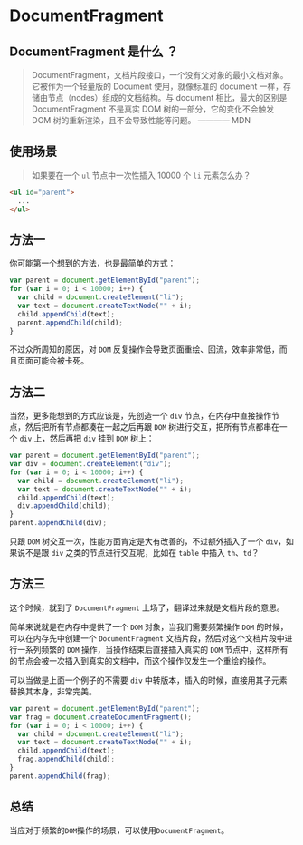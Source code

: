 # DocumentFragment
## DocumentFragment 是什么 ？

> DocumentFragment，文档片段接口，一个没有父对象的最小文档对象。它被作为一个轻量版的 Document 使用，就像标准的 document 一样，存储由节点（nodes）组成的文档结构。与 document 相比，最大的区别是 DocumentFragment 不是真实 DOM 树的一部分，它的变化不会触发 DOM 树的重新渲染，且不会导致性能等问题。
———— MDN

## 使用场景

> 如果要在一个 `ul` 节点中一次性插入 10000 个 `li` 元素怎么办？

``` html
<ul id="parent">
  ...
</ul>
```
## 方法一
你可能第一个想到的方法，也是最简单的方式：
```js
var parent = document.getElementById("parent");
for (var i = 0; i < 10000; i++) {
  var child = document.createElement("li");
  var text = document.createTextNode("" + i);
  child.appendChild(text);
  parent.appendChild(child);
}
```

不过众所周知的原因，对 `DOM` 反复操作会导致页面重绘、回流，效率非常低，而且页面可能会被卡死。

## 方法二
当然，更多能想到的方式应该是，先创造一个 `div` 节点，在内存中直接操作节点，然后把所有节点都凑在一起之后再跟 `DOM` 树进行交互，把所有节点都串在一个 `div` 上，然后再把 `div` 挂到 `DOM` 树上：

```js
var parent = document.getElementById("parent");
var div = document.createElement("div");
for (var i = 0; i < 10000; i++) {
  var child = document.createElement("li");
  var text = document.createTextNode("" + i);
  child.appendChild(text);
  div.appendChild(child);
}
parent.appendChild(div);
```

只跟 `DOM` 树交互一次，性能方面肯定是大有改善的，不过额外插入了一个 `div`，如果说不是跟 `div` 之类的节点进行交互呢，比如在 `table` 中插入 `th`、`td`？

## 方法三
这个时候，就到了 `DocumentFragment` 上场了，翻译过来就是文档片段的意思。

简单来说就是在内存中提供了一个 `DOM` 对象，当我们需要频繁操作 `DOM` 的时候，可以在内存先中创建一个 `DocumentFragment` 文档片段，然后对这个文档片段中进行一系列频繁的 `DOM` 操作，当操作结束后直接插入真实的 `DOM` 节点中，这样所有的节点会被一次插入到真实的文档中，而这个操作仅发生一个重绘的操作。

可以当做是上面一个例子的不需要 `div` 中转版本，插入的时候，直接用其子元素替换其本身，非常完美。

```js
var parent = document.getElementById("parent");
var frag = document.createDocumentFragment();
for (var i = 0; i < 10000; i++) {
  var child = document.createElement("li");
  var text = document.createTextNode("" + i);
  child.appendChild(text);
  frag.appendChild(child);
}
parent.appendChild(frag);
```
## 总结
当应对于频繁的`DOM`操作的场景，可以使用`DocumentFragment`。